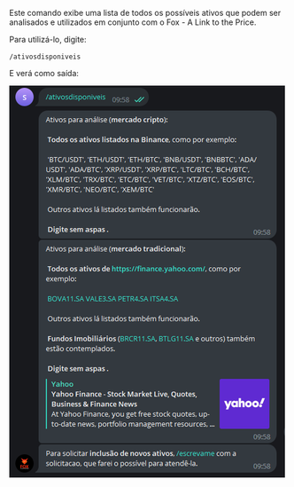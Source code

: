 Este comando exibe uma lista de todos os possíveis ativos
que podem ser analisados e utilizados em conjunto com o 
Fox - A Link to the Price. 

Para utilizá-lo, digite: 

```console
/ativosdisponiveis
```

E verá como saída: 

![](/img/ativosdisponiveis.png)
